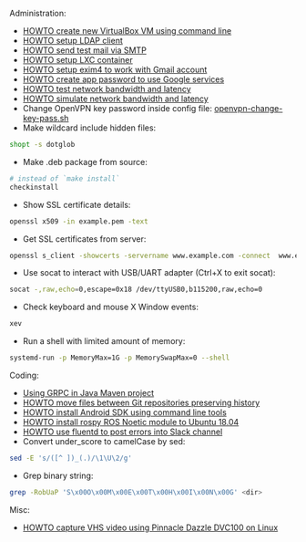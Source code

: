 Administration:
- [HOWTO create new VirtualBox VM using command line](./administration/howto-create-vbox-vm.md)
- [HOWTO setup LDAP client](./administration/howto-setup-ldap-client.md)
- [HOWTO send test mail via SMTP](./administration/howto-send-mail-via-smtp.md)
- [HOWTO setup LXC container](./administration/howto-create-lxc-container.md)
- [HOWTO setup exim4 to work with Gmail
  account](https://wiki.debian.org/Exim4Gmail)
- [HOWTO create app password to use Google
  services](https://support.google.com/accounts/answer/185833)
- [HOWTO test network bandwidth and latency](./administration/howto-test-network-bandwidth-and-latency.md)
- [HOWTO simulate network bandwidth and latency](./administration/howto-simulate-network-bandwidth-and-latency.md)
- Change OpenVPN key password inside config file:
  [openvpn-change-key-pass.sh](./administration/openvpn-change-key-pass.sh)
- Make wildcard include hidden files:
```sh
shopt -s dotglob
```
- Make .deb package from source:
```sh
# instead of `make install`
checkinstall
```
- Show SSL certificate details:
```sh
openssl x509 -in example.pem -text
```
- Get SSL certificates from server:
```sh
openssl s_client -showcerts -servername www.example.com -connect  www.example.com:443 </dev/null
```
- Use socat to interact with USB/UART adapter (Ctrl+X to exit socat):
```sh
socat -,raw,echo=0,escape=0x18 /dev/ttyUSB0,b115200,raw,echo=0
```
- Check keyboard and mouse X Window events:
```sh
xev
```
- Run a shell with limited amount of memory:
```sh
systemd-run -p MemoryMax=1G -p MemorySwapMax=0 --shell
```

Coding:
- [Using GRPC in Java Maven project](./coding/using-grpc-in-java-maven-project.md)
- [HOWTO move files between Git repositories preserving history](./coding/move-files-between-git-repos-preserving-history.md)
- [HOWTO install Android SDK using command line tools](./coding/install-android-using-command-line.md)
- [HOWTO install rospy ROS Noetic module to Ubuntu 18.04](./coding/install-rospy-noetic-ubuntu-1804.md)
- [HOWTO use fluentd to post errors into Slack channel](./coding/use-fluentd-to-post-errors-to-slack.md)
- Convert under_score to camelCase by sed:
```sh
sed -E 's/([^ ])_(.)/\1\U\2/g'
```
- Grep binary string:
```sh
grep -RobUaP 'S\x00O\x00M\x00E\x00T\x00H\x00I\x00N\x00G' <dir>
```

Misc:
- [HOWTO capture VHS video using Pinnacle Dazzle DVC100 on Linux](./misc/howto-capture-vhs.md)
